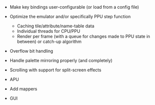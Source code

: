 * Make key bindings user-configurable (or load from a config file)

* Optimize the emulator and/or specifically PPU step function
    - Caching tile/attribute/name-table data
    - Individual threads for CPU/PPU
    - Render per frame (with a queue for changes made to PPU state in between)
      or catch-up algorithm

* Overflow bit handling

* Handle palette mirroring properly (and completely)

* Scrolling with support for split-screen effects

* APU

* Add mappers

* GUI